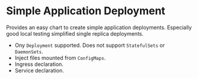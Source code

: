# Simple Application Deployment

Provides an easy chart to create simple application deployments. Especially good local testing simplified single replica deployments.

* Ony `Deployment` supported. Does not support `StatefulSets` or `DaemonSets`.
* Inject files mounted from `ConfigMaps`.
* Ingress declaration.
* Service declaration.